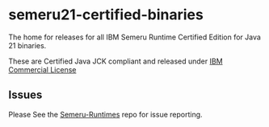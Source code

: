 # semeru21-certified-binaries
The home for releases for all IBM Semeru Runtime Certified Edition for Java 21 binaries.

These are Certified Java JCK compliant and released under [IBM Commercial License](https://www14.software.ibm.com/cgi-bin/weblap/lap.pl?la_formnum=&li_formnum=L-PARM-C5ME22)

## Issues
Please See the [Semeru-Runtimes](https://github.com/ibmruntimes/Semeru-Runtimes) repo for issue reporting.

